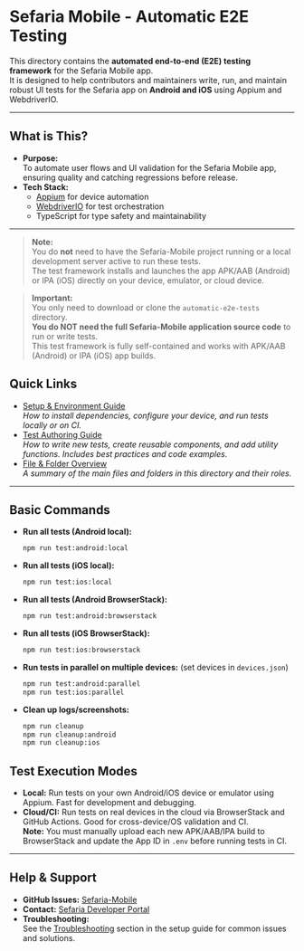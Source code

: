 # Sefaria Mobile - Automatic E2E Testing

This directory contains the **automated end-to-end (E2E) testing framework** for the Sefaria Mobile app.  
It is designed to help contributors and maintainers write, run, and maintain robust UI tests for the Sefaria app on **Android and iOS** using Appium and WebdriverIO.

---

## What is This?

- **Purpose:**  
  To automate user flows and UI validation for the Sefaria Mobile app, ensuring quality and catching regressions before release.
- **Tech Stack:**  
  - [Appium](https://appium.io/) for device automation  
  - [WebdriverIO](https://webdriver.io/) for test orchestration  
  - TypeScript for type safety and maintainability

---

> **Note:**  
>You do **not** need to have the Sefaria-Mobile project running or a local development server active to run these tests.  
> The test framework installs and launches the app APK/AAB (Android) or IPA (iOS) directly on your device, emulator, or cloud device.

> **Important:**  
> You only need to download or clone the `automatic-e2e-tests` directory.  
> **You do NOT need the full Sefaria-Mobile application source code** to run or write tests.  
> This test framework is fully self-contained and works with APK/AAB (Android) or IPA (iOS) app builds.


## Quick Links

- [Setup & Environment Guide](./SETUP.md)  
  _How to install dependencies, configure your device, and run tests locally or on CI._
- [Test Authoring Guide](./TEST_GUIDE.md)  
  _How to write new tests, create reusable components, and add utility functions. Includes best practices and code examples._
- [File & Folder Overview](./FILE_OVERVIEW.md)  
  _A summary of the main files and folders in this directory and their roles._

---

## Basic Commands

- **Run all tests (Android local):**
  ```sh
  npm run test:android:local
  ```
- **Run all tests (iOS local):**
  ```sh
  npm run test:ios:local
  ```
- **Run all tests (Android BrowserStack):**
  ```sh
  npm run test:android:browserstack
  ```
- **Run all tests (iOS BrowserStack):**
  ```sh
  npm run test:ios:browserstack
  ```
- **Run tests in parallel on multiple devices:** (set devices in `devices.json`)
  ```sh
  npm run test:android:parallel
  npm run test:ios:parallel
  ```

- **Clean up logs/screenshots:**
  ```sh
  npm run cleanup
  npm run cleanup:android
  npm run cleanup:ios
  ```

## Test Execution Modes

- **Local:** Run tests on your own Android/iOS device or emulator using Appium. Fast for development and debugging.
- **Cloud/CI:** Run tests on real devices in the cloud via BrowserStack and GitHub Actions. Good for cross-device/OS validation and CI.  
  **Note:** You must manually upload each new APK/AAB/IPA build to BrowserStack and update the App ID in `.env` before running tests in CI.

---

## Help & Support

- **GitHub Issues:** [Sefaria-Mobile](https://github.com/Sefaria/Sefaria-Mobile/issues)
- **Contact:** [Sefaria Developer Portal](https://developers.sefaria.org/page/contact-us)
- **Troubleshooting:**  
  See the [Troubleshooting](./SETUP.md#troubleshooting) section in the setup guide for common issues and solutions.